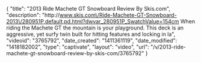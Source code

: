 {
    "title": "2013 Ride Machete GT Snowboard Review By Skis.com",
    "description": "http:\/\/www.skis.com\/Ride-Machete-GT-Snowboard-2013\/280951P,default,pd.html?dwvar_280951P_SwatchValue=154cm  When riding the Machete GT the mountain is your playground. This deck is an aggressive, yet surfy twin built for hitting features and locking in la",
    "videoid": "3765792",
    "date_created": "1411361119",
    "date_modified": "1418182002",
    "type": "captivate",
    "layout": "video",
    "url": "\/v\/2013-ride-machete-gt-snowboard-review-by-skis-com\/3765792"
}